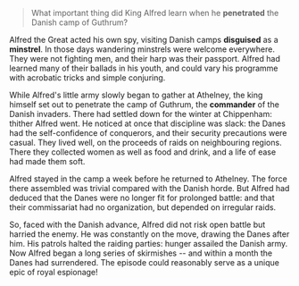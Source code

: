> What important thing did King Alfred learn when he **penetrated** the Danish camp of Guthrum?



Alfred the Great acted his own spy, visiting Danish camps **disguised** as a **minstrel**. In those days wandering minstrels were welcome everywhere. They were not fighting men, and their harp was their passport. Alfred had learned many of their ballads in his youth, and could vary his programme with acrobatic tricks and simple conjuring.



While Alfred's little army slowly began to gather at Athelney, the king himself set out to penetrate the camp of Guthrum, the **commander** of the Danish invaders. There had settled down for the winter at Chippenham: thither Alfred went. He noticed at once that discipline was slack: the Danes had the self-confidence of conquerors, and their security precautions were casual. They lived well, on the proceeds of raids on neighbouring regions. There they collected women as well as food and drink, and a life of ease had made them soft.



Alfred stayed in the camp a week before he returned to Athelney. The force there assembled was trivial compared with the Danish horde. But Alfred had deduced that the Danes were no longer fit for prolonged battle: and that their commissariat had no organization, but depended on irregular raids.



So, faced with the Danish advance, Alfred did not risk open battle but harried the enemy. He was constantly on the move, drawing the Danes after him. His patrols halted the raiding parties: hunger assailed the Danish army. Now Alfred began a long series of skirmishes -- and within a month the Danes had surrendered. The episode could reasonably serve as a unique epic of royal espionage!

